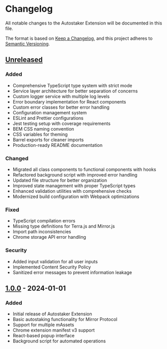 # Changelog

All notable changes to the Autostaker Extension will be documented in this file.

The format is based on [Keep a Changelog](https://keepachangelog.com/en/1.0.0/),
and this project adheres to [Semantic Versioning](https://semver.org/spec/v2.0.0.html).

## [Unreleased]

### Added
- Comprehensive TypeScript type system with strict mode
- Service layer architecture for better separation of concerns
- Custom logger service with multiple log levels
- Error boundary implementation for React components
- Custom error classes for better error handling
- Configuration management system
- ESLint and Prettier configurations
- Jest testing setup with coverage requirements
- BEM CSS naming convention
- CSS variables for theming
- Barrel exports for cleaner imports
- Production-ready README documentation

### Changed
- Migrated all class components to functional components with hooks
- Refactored background script with improved error handling
- Updated file structure for better organization
- Improved state management with proper TypeScript types
- Enhanced validation utilities with comprehensive checks
- Modernized build configuration with Webpack optimizations

### Fixed
- TypeScript compilation errors
- Missing type definitions for Terra.js and Mirror.js
- Import path inconsistencies
- Chrome storage API error handling

### Security
- Added input validation for all user inputs
- Implemented Content Security Policy
- Sanitized error messages to prevent information leakage

## [1.0.0] - 2024-01-01

### Added
- Initial release of Autostaker Extension
- Basic autostaking functionality for Mirror Protocol
- Support for multiple mAssets
- Chrome extension manifest v3 support
- React-based popup interface
- Background script for automated operations

[Unreleased]: https://github.com/your-org/autostaker-ext/compare/v1.0.0...HEAD
[1.0.0]: https://github.com/your-org/autostaker-ext/releases/tag/v1.0.0 